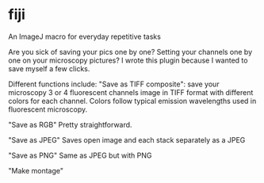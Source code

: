 # fiji
An ImageJ macro for everyday repetitive tasks

Are you sick of saving your pics one by one? Setting your channels one by one on your microscopy pictures?
I wrote this plugin because I wanted to save myself a few clicks.

Different functions include:
"Save as TIFF composite": save your microscopy 3 or 4 fluorescent channels image in TIFF format with different colors for each channel. Colors follow typical emission wavelengths used in fluorescent microscopy.

"Save as RGB"
Pretty straightforward.

"Save as JPEG"
Saves open image and each stack separately as a JPEG

"Save as PNG"
Same as JPEG but with PNG

"Make montage"
